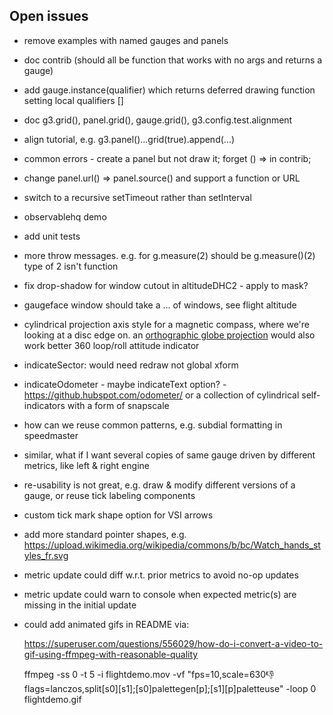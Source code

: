 ## Open issues

- remove examples with named gauges and panels

- doc contrib (should all be function that works with no args and returns a gauge)

- add gauge.instance(qualifier) which returns deferred drawing function setting local qualifiers []

- doc g3.grid(), panel.grid(), gauge.grid(), g3.config.test.alignment

- align tutorial, e.g. g3.panel()...grid(true).append(...)

- common errors - create a panel but not draw it; forget () => in contrib;

- change panel.url() => panel.source() and support a function or URL

- switch to a recursive setTimeout rather than setInterval

- observablehq demo

- add unit tests

- more throw messages. e.g. for g.measure(2) should be g.measure()(2) type of 2 isn't function

- fix drop-shadow for window cutout in altitudeDHC2 - apply to mask?

- gaugeface window should take a ... of windows, see flight altitude

- cylindrical projection axis style for a magnetic compass, where we're looking at a disc edge on.
  an [orthographic globe projection](https://github.com/d3/d3-geo#geoOrthographic)
  would also work better 360 loop/roll attitude indicator

- indicateSector: would need redraw not global xform

- indicateOdometer - maybe indicateText option? - https://github.hubspot.com/odometer/
  or a collection of cylindrical self-indicators with a form of snapscale

- how can we reuse common patterns, e.g. subdial formatting in speedmaster

- similar, what if I want several copies of same gauge driven by different metrics, like left & right engine

- re-usability is not great, e.g. draw & modify different versions of a gauge, or reuse tick labeling components

- custom tick mark shape option for VSI arrows

- add more standard pointer shapes, e.g. https://upload.wikimedia.org/wikipedia/commons/b/bc/Watch_hands_styles_fr.svg

- metric update could diff w.r.t. prior metrics to avoid no-op updates

- metric update could warn to console when expected metric(s) are missing in the initial update

- could add animated gifs in README via:

    https://superuser.com/questions/556029/how-do-i-convert-a-video-to-gif-using-ffmpeg-with-reasonable-quality

    ffmpeg -ss 0 -t 5 -i flightdemo.mov -vf "fps=10,scale=630:-1:flags=lanczos,split[s0][s1];[s0]palettegen[p];[s1][p]paletteuse" -loop 0 flightdemo.gif


